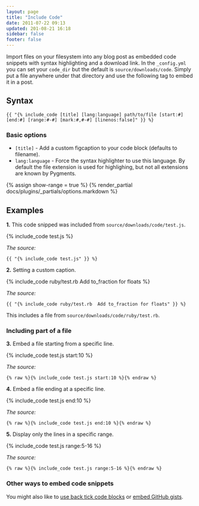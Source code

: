 ```yaml
---
layout: page
title: "Include Code"
date: 2011-07-22 09:13
updated: 201-08-21 16:18
sidebar: false
footer: false
---
```


Import files on your filesystem into any blog post as embedded code snippets with syntax highlighting and a download link.
In the `_config.yml` you can set your `code_dir` but the default is `source/downloads/code`. Simply put a file anywhere under that directory and
use the following tag to embed it in a post.

## Syntax

    {{ "{% include_code [title] [lang:language] path/to/file [start:#] [end:#] [range:#-#] [mark:#,#-#] [linenos:false]" }} %}

### Basic options

- `[title]` - Add a custom figcaption to your code block (defaults to filename).
- `lang:language` - Force the syntax highlighter to use this language. By default the file extension is used for highlighing, but not all extensions are known by Pygments.

{% assign show-range = true %}
{% render_partial docs/plugins/_partials/options.markdown %}

## Examples

**1.** This code snipped was included from `source/downloads/code/test.js`.

{% include_code test.js %}

*The source:*

    {{ "{% include_code test.js" }} %}

**2.** Setting a custom caption.

{% include_code ruby/test.rb Add to_fraction for floats %}

*The source:*

    {{ "{% include_code ruby/test.rb  Add to_fraction for floats" }} %}

This includes a file from `source/downloads/code/ruby/test.rb`.


### Including part of a file

**3.** Embed a file starting from a specific line.

{% include_code test.js start:10 %}

*The source:* 

    {% raw %}{% include_code test.js start:10 %}{% endraw %} 

**4.** Embed a file ending at a specific line.

{% include_code test.js end:10 %}

*The source:*

    {% raw %}{% include_code test.js end:10 %}{% endraw %}

**5.** Display only the lines in a specific range.

{% include_code test.js range:5-16 %}

*The source:*

    {% raw %}{% include_code test.js range:5-16 %}{% endraw %}

### Other ways to embed code snippets

You might also like to [use back tick code blocks](/docs/plugins/backtick-codeblock) or [embed GitHub gists](/docs/plugins/gist-tag).

